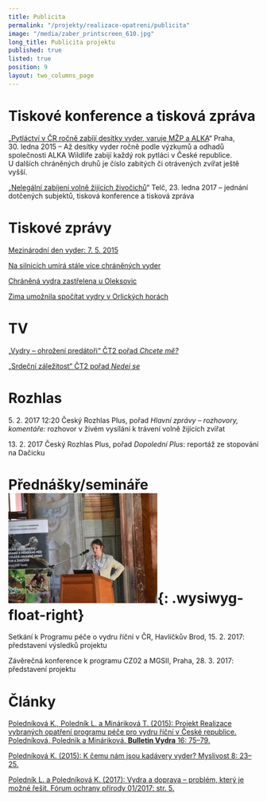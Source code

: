 ```yaml
---
title: Publicita
permalink: "/projekty/realizace-opatreni/publicita"
image: "/media/zaber_printscreen_610.jpg"
long_title: Publicita projektu
published: true
listed: true
position: 9
layout: two_columns_page
---
```

# Tiskové konference a tisková zpráva

„[Pytláctví v ČR ročně zabíjí desítky vyder, varuje MŽP a ALKA][1]“
Praha, 30. ledna 2015 – Až desítky vyder ročně podle výzkumů a odhadů
společnosti ALKA Wildlife zabijí každý rok pytláci v České
republice. U dalších chráněných druhů je číslo zabitých či otrávených
zvířat ještě vyšší.

„[Nelegální zabíjení volně žijících živočichů][2]“ Telč, 23. ledna
2017 – jednání dotčených subjektů, tisková konference a tisková zpráva

# Tiskové zprávy

[Mezinárodní den vyder:
7. 5. 2015](/news/mezinarodni-den-vyder-27-dot-5-2015)

[Na silnicích umírá stále více chráněných vyder][3]

[Chráněná vydra zastřelena u Oleksovic][4]

[Zima umožnila spočítat vydry v Orlických
horách](/news/zima-umoznila-spocitat-vydry-v-orlickych-horach)

# TV

[„Vydry – ohrožení predátoři“ ČT2 pořad *Chcete mě?*][5]

[„Srdeční záležitost“ ČT2 pořad *Nedej se*][6]

# Rozhlas

5. 2. 2017 12:20 Český Rozhlas Plus, pořad *Hlavní zprávy – rozhovory,
komentáře:* rozhovor v živém vysílání k trávení volně žijících zvířat

13. 2. 2017 Český Rozhlas Plus, pořad *Dopolední Plus*: reportáž ze
stopování na Dačicku

# Přednášky/semináře![](/media/DSC_2950_300.JPG){: .wysiwyg-float-right}

Setkání k Programu péče o vydru říční v ČR, Havlíčkův Brod, 15. 2. 2017:
představení výsledků projektu

Závěrečná konference k programu CZ02 a MGSII, Praha, 28. 3. 2017:
představení projektu

<div class="clearfix"></div>

# Články

[Poledníková K., Poledník L. a Mináriková T. (2015): Projekt Realizace
vybraných opatření programu péče pro vydru říční v České republice.
Poledníková, Poledník a Mináriková. **Bulletin Vydra** 16:
75–79.](/media/8_Polednikova_etal_75_79.pdf)

[Poledníková K. (2015): K čemu nám jsou kadávery vyder? Myslivost 8:
23–25.](/media/Myslivost_Vydra_2015_FINAL.pdf)

[Poledník L. a Poledníková K. (2017): Vydra a doprava – problém, který
je možné řešit. Fórum ochrany přírody 01/2017:
str. 5.](/media/11-vydra-a-doprava-problem-ktery-je-mozne-resit.pdf)


[1]: /news/pytlactvi-v-cr-rocne-zabiji-desitky-vyder-varuje-alka-a-mzp
[2]: /news/ministr-brabec-traveni-zvirat-je-nelidske-a-trestne
[3]: /news/tiskova-zprava-na-silnicich-umira-stale-vice-chranenych-vyder
[4]: /news/chranena-vydra-zastrelena-u-oleksovic
[5]: http://www.ceskatelevize.cz/ivysilani/1095970013-chcete-me/216562221300027
[6]: http://www.ceskatelevize.cz/porady/1095913550-nedej-se/217562248420003-srdecni-zalezitost/
